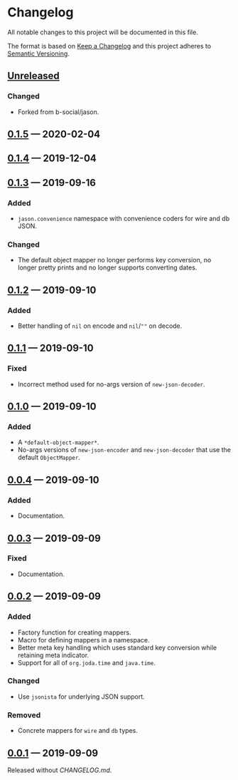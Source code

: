 # Changelog

All notable changes to this project will be documented in this file.

The format is based on [Keep a Changelog](http://keepachangelog.com)
and this project adheres to
[Semantic Versioning](http://semver.org/spec/v2.0.0.html).

## [Unreleased]

### Changed

- Forked from b-social/jason.

## [0.1.5] — 2020-02-04

## [0.1.4] — 2019-12-04

## [0.1.3] — 2019-09-16

### Added

- `jason.convenience` namespace with convenience coders for wire and db JSON.

### Changed

- The default object mapper no longer performs key conversion, no longer
  pretty prints and no longer supports converting dates.

## [0.1.2] — 2019-09-10

### Added

- Better handling of `nil` on encode and `nil`/`""` on decode.

## [0.1.1] — 2019-09-10

### Fixed

- Incorrect method used for no-args version of `new-json-decoder`.

## [0.1.0] — 2019-09-10

### Added

- A `*default-object-mapper*`.
- No-args versions of `new-json-encoder` and `new-json-decoder` that use the
  default `ObjectMapper`.

## [0.0.4] — 2019-09-10

### Added

- Documentation.

## [0.0.3] — 2019-09-09

### Fixed

- Documentation.

## [0.0.2] — 2019-09-09

### Added

- Factory function for creating mappers.
- Macro for defining mappers in a namespace.
- Better meta key handling which uses standard key conversion while retaining
  meta indicator.
- Support for all of `org.joda.time` and `java.time`.

### Changed

- Use `jsonista` for underlying JSON support.

### Removed

- Concrete mappers for `wire` and `db` types.

## [0.0.1] — 2019-09-09

Released without _CHANGELOG.md_.

[0.0.1]: https://github.com/b-social/jason/compare/0.0.1...0.0.1

[0.0.2]: https://github.com/b-social/jason/compare/0.0.1...0.0.2

[0.0.3]: https://github.com/b-social/jason/compare/0.0.2...0.0.3

[0.0.4]: https://github.com/b-social/jason/compare/0.0.3...0.0.4

[0.1.0]: https://github.com/b-social/jason/compare/0.0.4...0.1.0

[0.1.1]: https://github.com/b-social/jason/compare/0.1.0...0.1.1

[0.1.2]: https://github.com/b-social/jason/compare/0.1.1...0.1.2

[0.1.3]: https://github.com/b-social/jason/compare/0.1.2...0.1.3

[0.1.4]: https://github.com/b-social/jason/compare/0.1.3...0.1.4

[0.1.5]: https://github.com/b-social/jason/compare/0.1.4...0.1.5

[Unreleased]: https://github.com/logicblocks/jason/compare/0.1.5...HEAD

